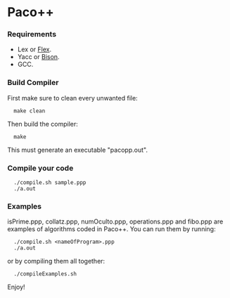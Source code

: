 # Paco++

### Requirements

* Lex or [Flex](https://github.com/westes/flex/releases).
* Yacc or [Bison](https://www.gnu.org/software/bison/).
* GCC.

### Build Compiler

First make sure to clean every unwanted file:
```
  make clean
```
Then build the compiler:
```
  make
```

This must generate an executable "pacopp.out".

### Compile your code

```
  ./compile.sh sample.ppp
  ./a.out
```

### Examples

isPrime.ppp, collatz.ppp, numOculto.ppp, operations.ppp and fibo.ppp are examples of algorithms coded in Paco++. You can run them by running:
```
  ./compile.sh <nameOfProgram>.ppp
  ./a.out
```
or by compiling them all together:
```
  ./compileExamples.sh
```

Enjoy!